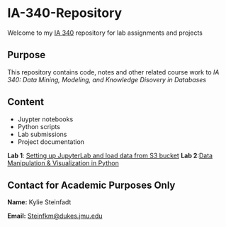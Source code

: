 # IA-340-Repository
Welcome to my [IA 340](https://catalog.jmu.edu/preview_course_nopop.php?catoid=62&coid=369837) repository for lab assignments and projects

## Purpose
This repository contains code, notes and other related course work to *IA 340: Data Mining, Modeling, and Knowledge Disovery in Databases* 

## Content
- Juypter notebooks
- Python scripts
- Lab submissions
- Project documentation

**Lab 1**: [Setting up JupyterLab and load data from S3 bucket](https://github.com/KylieSteinfadt/IA-340-Repository/blob/main/lab1.ipynb)
**Lab 2**:[Data Manipulation & Visualization in Python](https://github.com/KylieSteinfadt/IA-340-Repository/blob/test/lab2.ipynb)

## Contact for Academic Purposes Only
**Name:** Kylie Steinfadt

**Email:** Steinfkm@dukes.jmu.edu 
